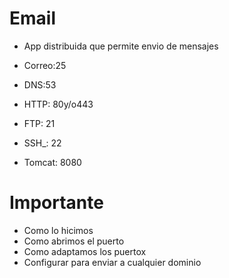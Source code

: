 # Email
- App distribuida que permite envio de mensajes
- Correo:25
- DNS:53
- HTTP: 80y/o443
- FTP: 21
- SSH_: 22

- Tomcat: 8080

# Importante
- Como lo hicimos
- Como abrimos el puerto
- Como adaptamos los puertox
- Configurar para enviar a cualquier dominio
